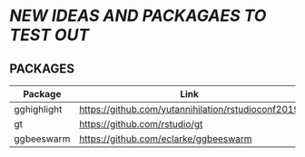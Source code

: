 # *NEW IDEAS AND PACKAGAES TO TEST OUT* 

## PACKAGES

| Package | Link | 
| --- | --- | 
| gghighlight | https://github.com/yutannihilation/rstudioconf2019 | 
| gt | https://github.com/rstudio/gt | 
| ggbeeswarm | https://github.com/eclarke/ggbeeswarm | 
